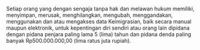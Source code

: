 Setiap orang yang dengan sengaja tanpa hak dan melawan hukum memiliki, menyimpan, merusak, menghilangkan,
mengubah, menggandakan, menggunakan dan atau mengakses data Keimigrasian, baik secara manual
maupun elektronik, untuk kepentingan diri sendiri atau orang lain dipidana dengan pidana penjara paling lama 5
(lima) tahun dan pidana denda paling banyak Rp500.000.000,00 (lima ratus juta rupiah).